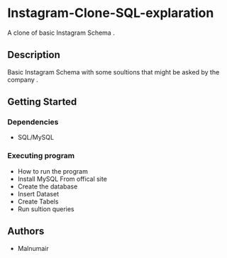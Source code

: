 # Instagram-Clone-SQL-explaration

A clone of basic Instagram Schema .

## Description

Basic Instagram Schema with some soultions that might be asked by the company .

## Getting Started

### Dependencies

* SQL/MySQL

### Executing program

* How to run the program
* Install MySQL From offical site 
* Create the database
* Insert Dataset
* Create Tabels
* Run sultion queries 

## Authors

* Malnumair

